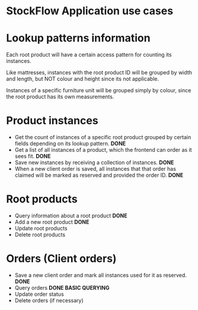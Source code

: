 # StockFlow Application use cases

# Lookup patterns information

Each root product will have a certain access pattern for counting its instances.

Like mattresses, instances with the root product ID will be grouped by width and length, but NOT colour and height since its not applicable.

Instances of a specific furniture unit will be grouped simply by colour, since the root product has its own measurements. 

# Product instances

- Get the count of instances of a specific root product grouped by certain fields depending on its lookup pattern. **DONE**
- Get a list of all instances of a product, which the frontend can order as it sees fit. **DONE**
- Save new instances by receiving a collection of instances. **DONE**
- When a new client order is saved, all instances that that order has claimed will be marked as reserved and provided the order ID. **DONE**

# Root products

- Query information about a root product **DONE**
- Add a new root product **DONE**
- Update root products
- Delete root products

# Orders (Client orders)

- Save a new client order and mark all instances used for it as reserved. **DONE**
- Query orders **DONE BASIC QUERYING**
- Update order status
- Delete orders (if necessary)